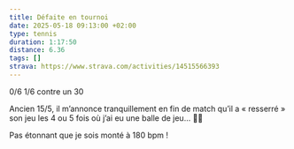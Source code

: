 ```yaml
---
title: Défaite en tournoi
date: 2025-05-18 09:13:00 +02:00
type: tennis
duration: 1:17:50
distance: 6.36
tags: []
strava: https://www.strava.com/activities/14515566393
---
```


0/6 1/6 contre un 30

Ancien 15/5, il m’annonce tranquillement en fin de match qu’il a « resserré » son jeu les 4 ou 5 fois où j’ai eu une balle de jeu… 🤷‍♂️

Pas étonnant que je sois monté à 180 bpm !
